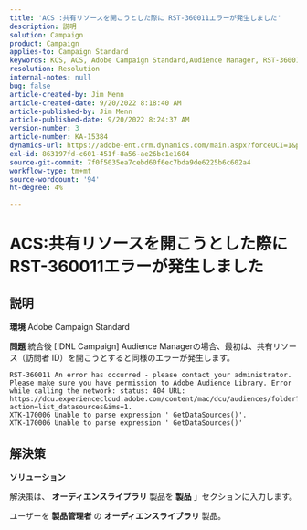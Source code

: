 ```yaml
---
title: 'ACS :共有リソースを開こうとした際に RST-360011エラーが発生しました'
description: 説明
solution: Campaign
product: Campaign
applies-to: Campaign Standard
keywords: KCS, ACS, Adobe Campaign Standard,Audience Manager, RST-360011，エラー，共有リソースを開く
resolution: Resolution
internal-notes: null
bug: false
article-created-by: Jim Menn
article-created-date: 9/20/2022 8:18:40 AM
article-published-by: Jim Menn
article-published-date: 9/20/2022 8:24:37 AM
version-number: 3
article-number: KA-15384
dynamics-url: https://adobe-ent.crm.dynamics.com/main.aspx?forceUCI=1&pagetype=entityrecord&etn=knowledgearticle&id=b3a386d3-bc38-ed11-9db1-0022480866ad
exl-id: 863197fd-c601-451f-8a56-ae26bc1e1604
source-git-commit: 7f0f5035ea7cebd60f6ec7bda9de6225b6c602a4
workflow-type: tm+mt
source-wordcount: '94'
ht-degree: 4%

---
```


# ACS:共有リソースを開こうとした際に RST-360011エラーが発生しました

## 説明


<b>環境</b>
Adobe Campaign Standard

<b>問題</b>
統合後 [!DNL Campaign] Audience Managerの場合、最初は、共有リソース（訪問者 ID）を開こうとすると同様のエラーが発生します。


```
RST-360011 An error has occurred - please contact your administrator.
Please make sure you have permission to Adobe Audience Library. Error while calling the network: status: 404 URL: https://dcu.experiencecloud.adobe.com/content/mac/dcu/audiences/folder?action=list_datasources&ims=1.
XTK-170006 Unable to parse expression ' GetDataSources()'.
XTK-170006 Unable to parse expression ' GetDataSources()'
```





## 解決策


<b>ソリューション</b>

解決策は、 <b>オーディエンスライブラリ</b> 製品を <b>製品</b> 」セクションに入力します。

ユーザーを <b>製品管理者</b> の <b>オーディエンスライブラリ</b> 製品。
